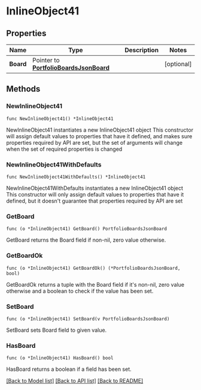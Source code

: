 # InlineObject41

## Properties

Name | Type | Description | Notes
------------ | ------------- | ------------- | -------------
**Board** | Pointer to [**PortfolioBoardsJsonBoard**](_portfolio_boards_json_board.md) |  | [optional] 

## Methods

### NewInlineObject41

`func NewInlineObject41() *InlineObject41`

NewInlineObject41 instantiates a new InlineObject41 object
This constructor will assign default values to properties that have it defined,
and makes sure properties required by API are set, but the set of arguments
will change when the set of required properties is changed

### NewInlineObject41WithDefaults

`func NewInlineObject41WithDefaults() *InlineObject41`

NewInlineObject41WithDefaults instantiates a new InlineObject41 object
This constructor will only assign default values to properties that have it defined,
but it doesn't guarantee that properties required by API are set

### GetBoard

`func (o *InlineObject41) GetBoard() PortfolioBoardsJsonBoard`

GetBoard returns the Board field if non-nil, zero value otherwise.

### GetBoardOk

`func (o *InlineObject41) GetBoardOk() (*PortfolioBoardsJsonBoard, bool)`

GetBoardOk returns a tuple with the Board field if it's non-nil, zero value otherwise
and a boolean to check if the value has been set.

### SetBoard

`func (o *InlineObject41) SetBoard(v PortfolioBoardsJsonBoard)`

SetBoard sets Board field to given value.

### HasBoard

`func (o *InlineObject41) HasBoard() bool`

HasBoard returns a boolean if a field has been set.


[[Back to Model list]](../README.md#documentation-for-models) [[Back to API list]](../README.md#documentation-for-api-endpoints) [[Back to README]](../README.md)


